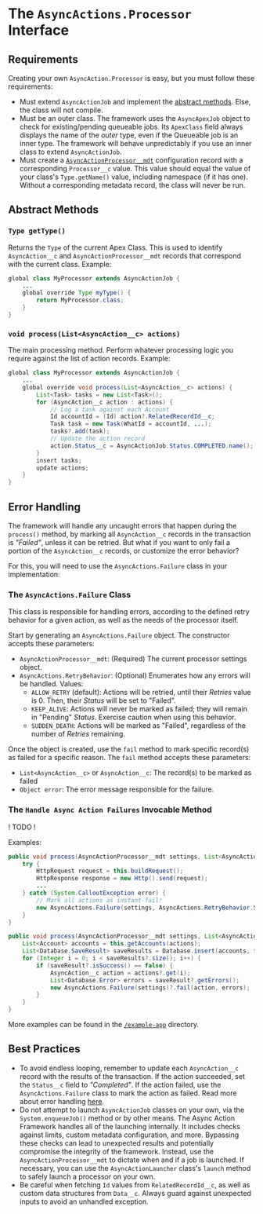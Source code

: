 # The `AsyncActions.Processor` Interface

## Requirements

Creating your own `AsyncAction.Processor` is easy, but you must follow these requirements:

-   Must extend `AsyncActionJob` and implement the [abstract methods](#abstract-methods). Else, the class will not compile.
-   Must be an outer class. The framework uses the `AsyncApexJob` object to check for existing/pending queueable jobs. Its `ApexClass` field always displays the name of the _outer_ type, even if the Queueable job is an inner type. The framework will behave unpredictably if you use an inner class to extend `AsyncActionJob`.
-   Must create a [`AsyncActionProcessor__mdt`](/docs/PROCESSORSETTINGS.md) configuration record with a corresponding `Processor__c` value. This value should equal the value of your class's `Type.getName()` value, including namespace (if it has one). Without a corresponding metadata record, the class will never be run.

## Abstract Methods

### `Type getType()`

Returns the `Type` of the current Apex Class. This is used to identify `AsyncAction__c` and `AsyncActionProcessor__mdt` records that correspond with the current class. Example:

```java
global class MyProcessor extends AsyncActionJob {
    ...
    global override Type myType() {
        return MyProcessor.class;
    }
}
```

### `void process(List<AsyncAction__c> actions)`

The main processing method. Perform whatever processing logic you require against the list of action records. Example:

```java
global class MyProcessor extends AsyncActionJob {
    ...
    global override void process(List<AsyncAction__c> actions) {
        List<Task> tasks = new List<Task>();
        for (AsyncAction__c action : actions) {
            // Log a task against each Account
            Id accountId = (Id) action?.RelatedRecordId__c;
            Task task = new Task(WhatId = accountId, ...);
            tasks?.add(task);
            // Update the action record
            action.Status__c = AsyncActionJob.Status.COMPLETED.name();
        }
        insert tasks;
        update actions;
    }
}
```

## Error Handling

The framework will handle any uncaught errors that happen during the `process()` method, by marking all `AsyncAction__c` records in the transaction is _"Failed"_, unless it can be retried. But what if you want to only fail a portion of the `AsyncAction__c` records, or customize the error behavior?

For this, you will need to use the `AsyncActions.Failure` class in your implementation:

### The `AsyncActions.Failure` Class

This class is responsible for handling errors, according to the defined retry behavior for a given action, as well as the needs of the processor itself.

Start by generating an `AsyncActions.Failure` object. The constructor accepts these parameters:

-   `AsyncActionProcessor__mdt`: (Required) The current processor settings object.
-   `AsyncActions.RetryBehavior`: (Optional) Enumerates how any errors will be handled. Values:
    -   `ALLOW_RETRY` (default): Actions will be retried, until their _Retries_ value is 0. Then, their _Status_ will be set to "Failed".
    -   `KEEP_ALIVE`: Actions will never be marked as failed; they will remain in "Pending" _Status_. Exercise caution when using this behavior.
    -   `SUDDEN_DEATH`: Actions will be marked as "Failed", regardless of the number of _Retries_ remaining.

Once the object is created, use the `fail` method to mark specific record(s) as failed for a specific reason. The `fail` method accepts these parameters:

-   `List<AsyncAction__c>` or `AsyncAction__c`: The record(s) to be marked as failed
-   `Object error`: The error message responsible for the failure.

### The `Handle Async Action Failures` Invocable Method

! TODO !

Examples:

```java
public void process(AsyncActionProcessor__mdt settings, List<AsyncAction__c> actions) {
    try {
        HttpRequest request = this.buildRequest();
        HttpResponse response = new Http().send(request);
        ...
    } catch (System.CalloutException error) {
        // Mark all actions as instant-fail!
        new AsyncActions.Failure(settings, AsyncActions.RetryBehavior.SUDDEN_DEATH)?.fail(actions, error);
    }
}
```

```java
public void process(AsyncActionProcessor__mdt settings, List<AsyncAction__c> actions) {
    List<Account> accounts = this.getAccounts(actions);
    List<Database.SaveResult> saveResults = Database.insert(accounts, false);
    for (Integer i = 0; i < saveResults?.size(); i++) {
        if (saveResult?.isSuccess() == false) {
            AsyncAction__c action = actions?.get(i);
            List<Database.Error> errors = saveResult?.getErrors();
            new AsyncActions.Failure(settings)?.fail(action, errors);
        }
    }
}
```

More examples can be found in the [`/example-app`](/example-app/) directory.

## Best Practices

-   To avoid endless looping, remember to update each `AsyncAction__c` record with the results of the transaction. If the action succeeded, set the `Status__c` field to _"Completed"_. If the action failed, use the `AsyncActions.Failure` class to mark the action as failed. Read more about error handling [here](#error-handling).
-   Do not attempt to launch `AsyncActionJob` classes on your own, via the `System.enqueueJob()` method or by other means. The Async Action Framework handles all of the launching internally. It includes checks against limits, custom metadata configuration, and more. Bypassing these checks can lead to unexpected results and potentially compromise the integrity of the framework. Instead, use the `AsyncActionProcessor__mdt` to dictate when and if a job is launched. If necessary, you can use the `AsyncActionLauncher` class's `launch` method to safely launch a processor on your own.
-   Be careful when fetching `Id` values from `RelatedRecordId__c`, as well as custom data structures from `Data__c`. Always guard against unexpected inputs to avoid an unhandled exception.
